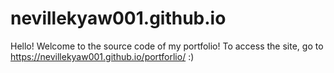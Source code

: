 # nevillekyaw001.github.io
Hello! Welcome to the source code of my portfolio! To access the site, go to https://nevillekyaw001.github.io/portforlio/ :)
